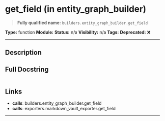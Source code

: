 # get_field (in entity_graph_builder)
> **Fully qualified name:** `builders.entity_graph_builder.get_field`

**Type:** function
**Module:** 
**Status:** n/a
**Visibility:** n/a
**Tags:** 
**Deprecated:** ❌

---

## Description


## Full Docstring
```

```

## Links
- **calls**: builders.entity_graph_builder.get_field
- **calls**: exporters.markdown_vault_exporter.get_field


---
